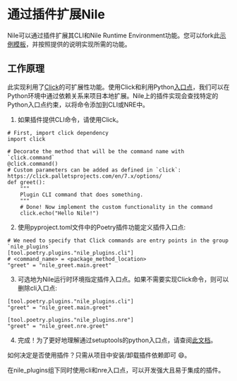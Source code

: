 # 通过插件扩展Nile
Nile可以通过插件扩展其CLI和Nile Runtime Environment功能。您可以fork此[示例模板](https://github.com/franalgaba/nile-plugin-example)，并按照提供的说明实现所需的功能。

## 工作原理
此实现利用了[Click](https://click.palletsprojects.com/)的可扩展性功能。使用Click和利用Python[入口点](https://packaging.python.org/en/latest/specifications/entry-points/)，我们可以在Python环境中通过依赖关系来项目本地扩展。Nile上的插件实现会查找特定的Python入口点约束，以将命令添加到CLI或NRE中。

1. 如果插件提供CLI命令，请使用Click。
```
# First, import click dependency
import click

# Decorate the method that will be the command name with `click.command`
@click.command()
# Custom parameters can be added as defined in `click`: https://click.palletsprojects.com/en/7.x/options/
def greet():
    """
    Plugin CLI command that does something.
    """
    # Done! Now implement the custom functionality in the command
    click.echo("Hello Nile!")
```

2. 使用pyproject.toml文件中的Poetry插件功能定义插件入口点:
```
# We need to specify that Click commands are entry points in the group `nile_plugins`
[tool.poetry.plugins."nile_plugins.cli"]
# <command_name> = <package_method_location>
"greet" = "nile_greet.main.greet"
```

3. 可选地为Nile运行时环境指定插件入口点。如果不需要实现Click命令，则可以删除cli入口点:
```
[tool.poetry.plugins."nile_plugins.cli"]
"greet" = "nile_greet.main.greet"

[tool.poetry.plugins."nile_plugins.nre"]
"greet" = "nile_greet.nre.greet"
```

4. 完成！为了更好地理解通过setuptools的python入口点，请查阅[此文档](https://setuptools.pypa.io/en/latest/userguide/entry_point.html#entry-points-for-plugins)。

如何决定是否使用插件？只需从项目中安装/卸载插件依赖即可 😄。

在nile_plugins组下同时使用cli和nre入口点，可以开发强大且易于集成的插件。